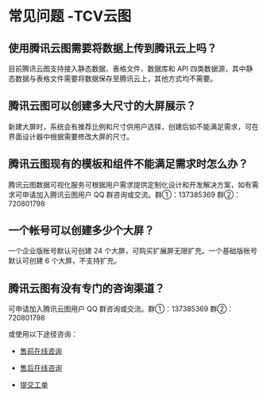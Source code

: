 # 常见问题 -TCV云图

## 使用腾讯云图需要将数据上传到腾讯云上吗？
目前腾讯云图支持接入静态数据、表格文件、数据库和 API 四类数据源，其中静态数据与表格文件需要将数据保存至腾讯云上，其他方式均不需要。

## 腾讯云图可以创建多大尺寸的大屏展示？
新建大屏时，系统会有推荐比例和尺寸供用户选择，创建后如不能满足需求，可在界面设计器中根据需要修改大屏的尺寸。

## 腾讯云图现有的模板和组件不能满足需求时怎么办？
腾讯云图数据可视化服务可根据用户需求提供定制化设计和开发解决方案，如有需求可申请加入腾讯云图用户 QQ 群咨询或交流。群①：137385369 群②：720801798

## 一个帐号可以创建多少个大屏？
一个企业版帐号默认可创建 24 个大屏，可购买扩展屏无限扩充。一个基础版帐号默认可创建 6 个大屏，不支持扩充。

## 腾讯云图有没有专门的咨询渠道？
可申请加入腾讯云图用户 QQ 群咨询或交流。群①：137385369 群②：720801798

或使用以下途径咨询：

- [售前在线咨询](https://cloud.tencent.com/online-service?from=salesconsole&source=PRESALE)

- [售后在线咨询](https://cloud.tencent.com/online-service?from=console_bar_overview)
- [提交工单](https://console.cloud.tencent.com/workorder/category)
